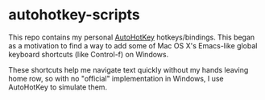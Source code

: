 # autohotkey-scripts
This repo contains my personal [AutoHotKey](https://www.autohotkey.com) hotkeys/bindings. This began as a motivation to find a way to add some of Mac OS X's Emacs-like global keyboard shortcuts (like Control-f) on Windows.

These shortcuts help me navigate text quickly without my hands leaving home row, so with no "official" implementation in Windows, I use AutoHotKey to simulate them.